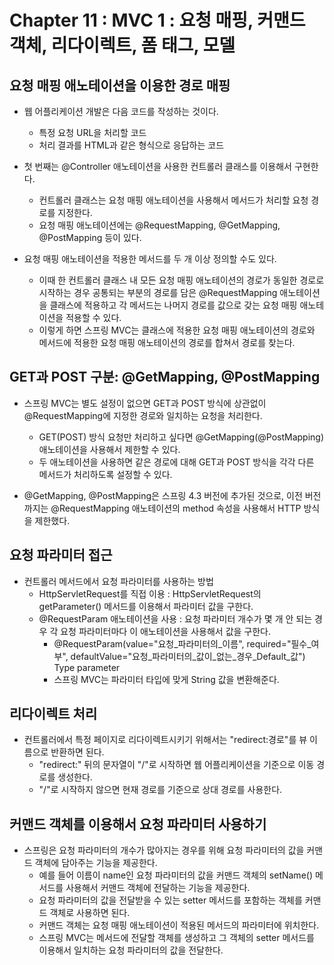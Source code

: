# Chapter 11 : MVC 1 : 요청 매핑, 커맨드 객체, 리다이렉트, 폼 태그, 모델

## 요청 매핑 애노테이션을 이용한 경로 매핑

* 웹 어플리케이션 개발은 다음 코드를 작성하는 것이다.
  * 특정 요청 URL을 처리할 코드
  * 처리 결과를 HTML과 같은 형식으로 응답하는 코드
  
* 첫 번째는 @Controller 애노테이션을 사용한 컨트롤러 클래스를 이용해서 구현한다.
  * 컨트롤러 클래스는 요청 매핑 애노테이션을 사용해서 메서드가 처리할 요청 경로를 지정한다.
  * 요청 매핑 애노테이션에는 @RequestMapping, @GetMapping, @PostMapping 등이 있다.
  
* 요청 매핑 애노테이션을 적용한 메서드를 두 개 이상 정의할 수도 있다.
  * 이때 한 컨트롤러 클래스 내 모든 요청 매핑 애노테이션의 경로가 동일한 경로로 시작하는 경우 공통되는 부분의 경로를 담은 @RequestMapping 애노테이션을 클래스에 적용하고 각 메서드는 나머지 경로를 값으로 갖는 요청 매핑 애노테이션을 적용할 수 있다.
  * 이렇게 하면 스프링 MVC는 클래스에 적용한 요청 매핑 애노테이션의 경로와 메서드에 적용한 요청 매핑 애노테이션의 경로를 합쳐서 경로를 찾는다.
  
## GET과 POST 구분: @GetMapping, @PostMapping

* 스프링 MVC는 별도 설정이 없으면 GET과 POST 방식에 상관없이 @RequestMapping에 지정한 경로와 일치하는 요청을 처리한다.
  * GET(POST) 방식 요청만 처리하고 싶다면 @GetMapping(@PostMapping) 애노테이션을 사용해서 제한할 수 있다.
  * 두 애노테이션을 사용하면 같은 경로에 대해 GET과 POST 방식을 각각 다른 메서드가 처리하도록 설정할 수 있다.
  
* @GetMapping, @PostMapping은 스프링 4.3 버전에 추가된 것으로, 이전 버전까지는 @RequestMapping 애노테이션의 method 속성을 사용해서 HTTP 방식을 제한했다.

## 요청 파라미터 접근

* 컨트롤러 메서드에서 요청 파라미터를 사용하는 방법
  * HttpServletRequest를 직접 이용 : HttpServletRequest의 getParameter() 메서드를 이용해서 파라미터 값을 구한다.
  * @RequestParam 애노테이션을 사용 : 요청 파라미터 개수가 몇 개 안 되는 경우 각 요청 파라미터마다 이 애노테이션을 사용해서 값을 구한다.
    * @RequestParam(value="요청_파라미터의_이름", required="필수_여부", defaultValue="요청_파라미터의_값이_없는_경우_Default_값") Type parameter
    * 스프링 MVC는 파라미터 타입에 맞게 String 값을 변환해준다.
    
## 리다이렉트 처리

* 컨트롤러에서 특정 페이지로 리다이렉트시키기 위해서는 "redirect:경로"를 뷰 이름으로 반환하면 된다.
  * "redirect:" 뒤의 문자열이 "/"로 시작하면 웹 어플리케이션을 기준으로 이동 경로를 생성한다.
  * "/"로 시작하지 않으면 현재 경로를 기준으로 상대 경로를 사용한다.
  
## 커맨드 객체를 이용해서 요청 파라미터 사용하기

* 스프링은 요청 파라미터의 개수가 많아지는 경우를 위해 요청 파라미터의 값을 커맨드 객체에 담아주는 기능을 제공한다.
  * 예를 들어 이름이 name인 요청 파라미터의 값을 커맨드 객체의 setName() 메서드를 사용해서 커맨드 객체에 전달하는 기능을 제공한다.
  * 요청 파라미터의 값을 전달받을 수 있는 setter 메서드를 포함하는 객체를 커맨드 객체로 사용하면 된다.
  * 커맨드 객체는 요청 매핑 애노테이션이 적용된 메서드의 파라미터에 위치한다.
  * 스프링 MVC는 메서드에 전달할 객체를 생성하고 그 객체의 setter 메서드를 이용해서 일치하는 요청 파라미터의 값을 전달한다.